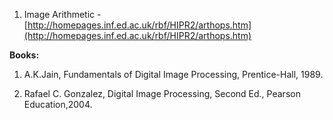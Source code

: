 1. Image Arithmetic - [http://homepages.inf.ed.ac.uk/rbf/HIPR2/arthops.htm](http://homepages.inf.ed.ac.uk/rbf/HIPR2/arthops.htm)

**Books:**

1. A.K.Jain, Fundamentals of Digital Image Processing, Prentice-Hall, 1989.

2. Rafael C. Gonzalez, Digital Image Processing, Second Ed., Pearson Education,2004. 
